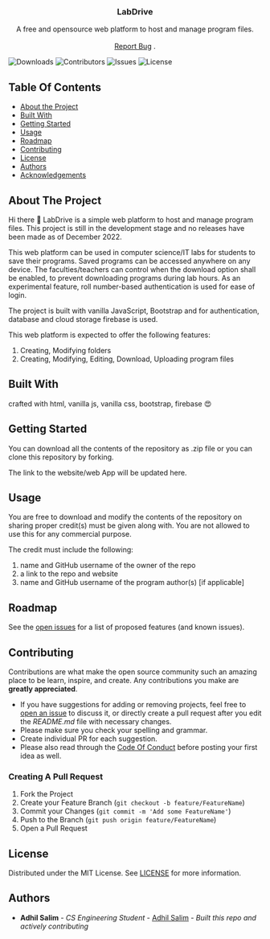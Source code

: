 <br/>
<p align="center">
  <h3 align="center">LabDrive</h3>

  <p align="center">
    A free and opensource web platform to host and manage program files.
    <br/>
    <br/>
    <a href="https://github.com/adhilsalim/LabDrive/issues">Report Bug</a>
    .
  </p>
</p>

![Downloads](https://img.shields.io/github/downloads/adhilsalim/LabDrive/total) ![Contributors](https://img.shields.io/github/contributors/adhilsalim/LabDrive?color=dark-green) ![Issues](https://img.shields.io/github/issues/adhilsalim/LabDrive) ![License](https://img.shields.io/github/license/adhilsalim/LabDrive) 

## Table Of Contents

* [About the Project](#about-the-project)
* [Built With](#built-with)
* [Getting Started](#getting-started)
* [Usage](#usage)
* [Roadmap](#roadmap)
* [Contributing](#contributing)
* [License](#license)
* [Authors](#authors)
* [Acknowledgements](#acknowledgements)

## About The Project

Hi there 👋
LabDrive is a simple web platform to host and manage program files.
This project is still in the development stage and no releases have been made as of December 2022.

This web platform can be used in computer science/IT labs for students to save their programs. Saved programs can be accessed anywhere on any device. The faculties/teachers can control when the download option shall be enabled, to prevent downloading programs during lab hours. As an experimental feature, roll number-based authentication is used for ease of login. 

The project is built with vanilla JavaScript, Bootstrap and for authentication, database and cloud storage firebase is used.

This web platform is expected to offer the following features:
1. Creating, Modifying folders
2. Creating, Modifying, Editing, Download, Uploading program files


## Built With

crafted with html, vanilla js, vanilla css,  bootstrap, firebase 😍

## Getting Started

You can download all the contents of the repository as .zip file or you can clone this repository by forking.

The link to the website/web App will be updated here.

## Usage

You are free to download and modify the contents of the repository on sharing proper credit(s) must be given along with. You are not allowed to use this for any commercial purpose.

The credit must include the following:
1. name and GitHub username of the owner of the repo
2. a link to the repo and website
3. name and GitHub username of the program author(s) [if applicable]

## Roadmap

See the [open issues](https://github.com/adhilsalim/LabDrive/issues) for a list of proposed features (and known issues).

## Contributing

Contributions are what make the open source community such an amazing place to be learn, inspire, and create. Any contributions you make are **greatly appreciated**.
* If you have suggestions for adding or removing projects, feel free to [open an issue](https://github.com/adhilsalim/LabDrive/issues/new) to discuss it, or directly create a pull request after you edit the *README.md* file with necessary changes.
* Please make sure you check your spelling and grammar.
* Create individual PR for each suggestion.
* Please also read through the [Code Of Conduct](https://github.com/adhilsalim/LabDrive/blob/main/CODE_OF_CONDUCT.md) before posting your first idea as well.

### Creating A Pull Request

1. Fork the Project
2. Create your Feature Branch 
(`git checkout -b feature/FeatureName`)
3. Commit your Changes 
(`git commit -m 'Add some FeatureName'`)
4. Push to the Branch 
(`git push origin feature/FeatureName`)
5. Open a Pull Request

## License

Distributed under the MIT License. See [LICENSE](https://github.com/adhilsalim/LabDrive/blob/main/LICENSE.md) for more information.

## Authors

* **Adhil Salim** - *CS Engineering Student* - [Adhil Salim](https://github.com/adhilsalim) - *Built this repo and actively contributing*
